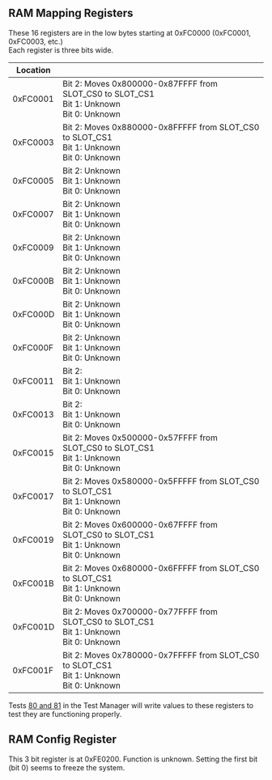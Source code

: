 ## RAM Mapping Registers

These 16 registers are in the low bytes starting at 0xFC0000 (0xFC0001, 0xFC0003, etc.)  
Each register is three bits wide.

| Location | |
| --- | --- |
| 0xFC0001 | Bit 2: Moves 0x800000-0x87FFFF from SLOT_CS0 to SLOT_CS1 <br>Bit 1: Unknown <br>Bit 0: Unknown |
| 0xFC0003 | Bit 2: Moves 0x880000-0x8FFFFF from SLOT_CS0 to SLOT_CS1 <br>Bit 1: Unknown <br>Bit 0: Unknown |
| 0xFC0005 | Bit 2: Unknown <br>Bit 1: Unknown <br>Bit 0: Unknown |
| 0xFC0007 | Bit 2: Unknown <br>Bit 1: Unknown <br>Bit 0: Unknown |
| 0xFC0009 | Bit 2: Unknown <br>Bit 1: Unknown <br>Bit 0: Unknown |
| 0xFC000B | Bit 2: Unknown <br>Bit 1: Unknown <br>Bit 0: Unknown |
| 0xFC000D | Bit 2: Unknown <br>Bit 1: Unknown <br>Bit 0: Unknown |
| 0xFC000F | Bit 2: Unknown <br>Bit 1: Unknown <br>Bit 0: Unknown |
| 0xFC0011 | Bit 2:<br>Bit 1: Unknown <br>Bit 0: Unknown |
| 0xFC0013 | Bit 2:<br>Bit 1: Unknown <br>Bit 0: Unknown |
| 0xFC0015 | Bit 2: Moves 0x500000-0x57FFFF from SLOT_CS0 to SLOT_CS1 <br>Bit 1: Unknown <br>Bit 0: Unknown |
| 0xFC0017 | Bit 2: Moves 0x580000-0x5FFFFF from SLOT_CS0 to SLOT_CS1 <br>Bit 1: Unknown <br>Bit 0: Unknown |
| 0xFC0019 | Bit 2: Moves 0x600000-0x67FFFF from SLOT_CS0 to SLOT_CS1 <br>Bit 1: Unknown <br>Bit 0: Unknown |
| 0xFC001B | Bit 2: Moves 0x680000-0x6FFFFF from SLOT_CS0 to SLOT_CS1 <br>Bit 1: Unknown <br>Bit 0: Unknown |
| 0xFC001D | Bit 2: Moves 0x700000-0x77FFFF from SLOT_CS0 to SLOT_CS1 <br>Bit 1: Unknown <br>Bit 0: Unknown |
| 0xFC001F | Bit 2: Moves 0x780000-0x7FFFFF from SLOT_CS0 to SLOT_CS1 <br>Bit 1: Unknown <br>Bit 0: Unknown |

Tests [80 and 81](TestManager.md#test-80-mapper-ram-data-test) in the Test Manager will write values to these registers to test they are functioning properly.

## RAM Config Register
This 3 bit register is at 0xFE0200. Function is unknown. Setting the first bit (bit 0) seems to freeze the system.